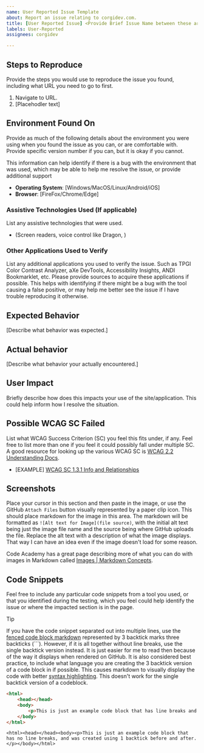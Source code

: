 ```yaml
---
name: User Reported Issue Template
about: Report an issue relating to corgidev.com.
title: [User Reported Issue] <Provide Brief Issue Name between these arrow brackets>
labels: User-Reported
assignees: corgidev

---
```


## Steps to Reproduce

Provide the steps you would use to reproduce the issue you found, including what URL you need to go to first.

1. Navigate to URL.
1. [Placehodler text]

## Environment Found On

Provide as much of the following details about the environment you were using when you found the issue as you can, or are comfortable with. Provide specific version number if you can, but it is okay if you cannot.

This information can help identify if there is a bug with the environment that was used, which may be able to help me resolve the issue, or provide additional support

* **Operating System**: [Windows/MacOS/Linux/Android/iOS]
* **Browser**: [FireFox/Chrome/Edge]

### Assistive Technologies Used (If applicable)

List any assistive technologies that were used.

* (Screen readers, voice control like Dragon, )

### Other Applications Used to Verify

List any additional applications you used to verify the issue. Such as TPGI Color Contrast Analyzer, aXe DevTools, Accessibility Insights, ANDI Bookmarklet, etc.
Please provide sources to acquire these applications if possible. This helps with identifying if there might be a bug with the tool causing a false positive, or may help me better see the issue if I have trouble reproducing it otherwise.

## Expected Behavior

[Describe what behavior was expected.]

## Actual behavior

[Describe what behavior your actually encountered.]

## User Impact

Briefly describe how does this impacts your use of the site/application. This could help inform how I resolve the situation.

## Possible WCAG SC Failed

List what WCAG Success Criterion (SC) you feel this fits under, if any. Feel free to list more than one if you feel it could possibly fall under multiple SC. A good resource for looking up the various WCAG SC is [WCAG 2.2 Understanding Docs](https://www.w3.org/WAI/WCAG22/Understanding/).

* [EXAMPLE] [WCAG SC 1.3.1 Info and Relationships](https://www.w3.org/WAI/WCAG22/Understanding/info-and-relationships)

## Screenshots

Place your cursor in this section and then paste in the image, or use the GitHub `Attach Files` button visually represented by a paper clip icon.
This should place markdown for the image in this area. The markdown will be formatted as `![Alt text for Image](file source)`, with the initial alt text being just the image file name and the source being where GitHub uploads the file. Replace the alt text with a description of what the image displays. That way I can have an idea even if the image doesn't load for some reason.

Code Academy has a great page describing more of what you can do with images in Markdown called [Images | Markdown Concepts](https://www.codecademy.com/resources/docs/markdown/images).

## Code Snippets

Feel free to include any particular code snippets from a tool you used, or that you identified during the testing, which you feel could help identify the issue or where the impacted section is in the page.

> [!TIP]
> If you have the code snippet separated out into multiple lines, use the [fenced code block markdown](https://www.markdownguide.org/extended-syntax/#fenced-code-blocks) represented by 3 backtick marks three backticks (```).
> However, if it is all together without line breaks, use the single backtick version instead. It is just easier for me to read then because of the way it displays when rendered on GitHub.
> It is also considered best practice, to include what language you are creating the 3 backtick version of a code block in if possible. This causes markdown to visually display the code with better [syntax highlighting](https://www.markdownguide.org/extended-syntax/#syntax-highlighting). This doesn't work for the single backtick version of a codeblock.

```html
<html>
    <head></head>
    <body>
        <p>This is just an example code block that has line breaks and was created using 3 backticks and includes the language for syntax highlighting.</p>
    </body>
</html>
```

`<html><head></head><body><p>This is just an example code block that has no line breaks, and was created using 1 backtick before and after.</p></body></html>`